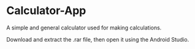 # Calculator-App
A simple and general calculator used for making calculations.

Download and extract the .rar file, then open it using the Android Studio.
